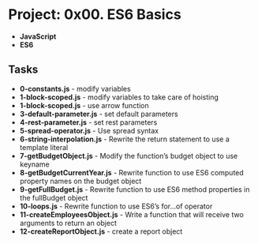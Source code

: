 
# Project: 0x00. ES6 Basics
- **JavaScript**
- **ES6**
## Tasks
- **0-constants.js** - modify variables
- **1-block-scoped.js** - modify variables to take care of hoisting
- **1-block-scoped.js** - use arrow function
- **3-default-parameter.js** - set default parameters
- **4-rest-parameter.js** - set rest parameters
- **5-spread-operator.js** -  Use spread syntax
- **6-string-interpolation.js** - Rewrite the return statement to use a template literal
- **7-getBudgetObject.js** - Modify the function’s budget object to use keyname
- **8-getBudgetCurrentYear.js** - Rewrite function to use ES6 computed property names on the budget object
- **9-getFullBudget.js** - Rewrite function to use ES6 method properties in the fullBudget object
- **10-loops.js** - Rewrite function to use ES6’s for...of operator
- **11-createEmployeesObject.js** - Write a function that will receive two arguments to return an object 
- **12-createReportObject.js** - create a report object
